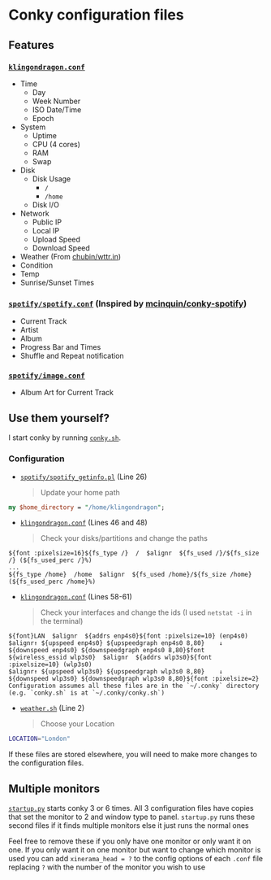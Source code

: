 # Conky configuration files

## Features
### [`klingondragon.conf`](klingondragon.conf)
- Time
  - Day
  - Week Number
  - ISO Date/Time
  - Epoch
- System
  - Uptime
  - CPU (4 cores)
  - RAM
  - Swap
- Disk
  - Disk Usage
    - `/`
    - `/home`
  - Disk I/O
- Network
  - Public IP
  - Local IP
  - Upload Speed
  - Download Speed
- Weather (From [chubin/wttr.in](https://github.com/chubin/wttr.in))
 - Condition
 - Temp
 - Sunrise/Sunset Times
### [`spotify/spotify.conf`](spotify/spotify.conf) (Inspired by [mcinquin/conky-spotify](https://github.com/mcinquin/conky-spotify))
- Current Track
- Artist
- Album
- Progress Bar and Times
- Shuffle and Repeat notification

### [`spotify/image.conf`](spotify/image.conf)
 - Album Art for Current Track


## Use them yourself?
I start conky by running [`conky.sh`](conky.sh).
### Configuration
- [`spotify/spotify_getinfo.pl`](spotify/spotify_getinfo.pl) (Line 26)
  > Update your home path
```perl
my $home_directory = "/home/klingondragon";
```
- [`klingondragon.conf`](klingondragon.conf) (Lines 46 and 48)
  > Check your disks/partitions and change the paths
```
${font :pixelsize=16}${fs_type /}  /  $alignr  ${fs_used /}/${fs_size /} (${fs_used_perc /}%)
...
${fs_type /home}  /home  $alignr  ${fs_used /home}/${fs_size /home} (${fs_used_perc /home}%)
```
- [`klingondragon.conf`](klingondragon.conf) (Lines 58-61)
  > Check your interfaces and change the ids (I used `netstat -i` in the terminal)
```
${font}LAN  $alignr  ${addrs enp4s0}${font :pixelsize=10} (enp4s0)
$alignr↑ ${upspeed enp4s0} ${upspeedgraph enp4s0 8,80}    ↓ ${downspeed enp4s0} ${downspeedgraph enp4s0 8,80}$font
${wireless_essid wlp3s0}  $alignr  ${addrs wlp3s0}${font :pixelsize=10} (wlp3s0)
$alignr↑ ${upspeed wlp3s0} ${upspeedgraph wlp3s0 8,80}    ↓ ${downspeed wlp3s0} ${downspeedgraph wlp3s0 8,80}${font :pixelsize=2}
Configuration assumes all these files are in the `~/.conky` directory (e.g. `conky.sh` is at `~/.conky/conky.sh`)
```
- [`weather.sh`](weather.sh) (Line 2)
  > Choose your Location
```sh
LOCATION="London"
```
If these files are stored elsewhere, you will need to make more changes to the configuration files.
## Multiple monitors
[`startup.py`](startup.py) starts conky 3 or 6 times.
All 3 configuration files have copies that set the monitor to 2 and window type to panel. `startup.py` runs these second files if it finds multiple monitors else it just runs the normal ones

Feel free to remove these if you only have one monitor or only want it on one. If you only want it on one monitor but want to change which monitor is used you can add `xinerama_head = ?` to the config options of each `.conf` file replacing `?` with the number of the monitor you wish to use